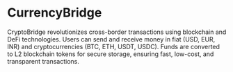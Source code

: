 # CurrencyBridge
CryptoBridge revolutionizes cross-border transactions using blockchain and DeFi technologies. Users can send and receive money in fiat (USD, EUR, INR) and cryptocurrencies (BTC, ETH, USDT, USDC). Funds are converted to L2 blockchain tokens for secure storage, ensuring fast, low-cost, and transparent transactions.
